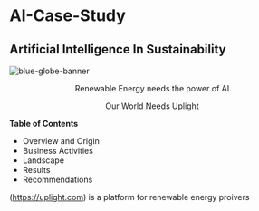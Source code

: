 # AI-Case-Study
## Artificial Intelligence In Sustainability

<p align="center">
   
   ![blue-globe-banner](https://github.com/user-attachments/assets/f1887d8c-e69f-4cf6-b431-be71803e623b)

   <p align="center"> Renewable Energy needs the power of AI

<p align="center"> Our World Needs Uplight
   
   
**Table of Contents**
* Overview and Origin
* Business Activities
* Landscape
* Results
* Recommendations

 (https://uplight.com) is a platform for renewable energy proivers
